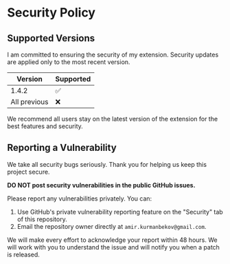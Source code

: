 # Security Policy

## Supported Versions

I am committed to ensuring the security of my extension. Security updates are applied only to the most recent version.

| Version      | Supported          |
| ------------ | ------------------ |
| 1.4.2        | :white_check_mark: |
| All previous | :x:                |

We recommend all users stay on the latest version of the extension for the best features and security.

## Reporting a Vulnerability

We take all security bugs seriously. Thank you for helping us keep this project secure.

**DO NOT post security vulnerabilities in the public GitHub issues.**

Please report any vulnerabilities privately. You can:

1.  Use GitHub's private vulnerability reporting feature on the "Security" tab of this repository.
2.  Email the repository owner directly at `amir.kurmanbekov@gmail.com`.

We will make every effort to acknowledge your report within 48 hours. We will work with you to understand the issue and will notify you when a patch is released.
